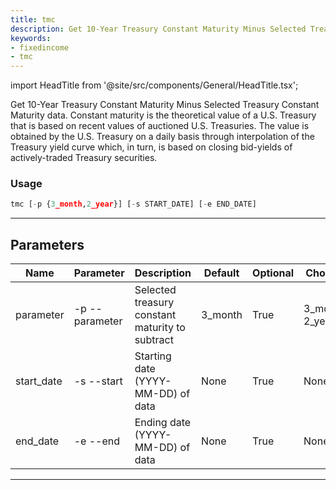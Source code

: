 ```yaml
---
title: tmc
description: Get 10-Year Treasury Constant Maturity Minus Selected Treasury Constant Maturity data
keywords:
- fixedincome
- tmc
---
```


import HeadTitle from '@site/src/components/General/HeadTitle.tsx';

<HeadTitle title="fixedincome /tmc - Reference | OpenBB Terminal Docs" />

Get 10-Year Treasury Constant Maturity Minus Selected Treasury Constant Maturity data. Constant maturity is the theoretical value of a U.S. Treasury that is based on recent values of auctioned U.S. Treasuries. The value is obtained by the U.S. Treasury on a daily basis through interpolation of the Treasury yield curve which, in turn, is based on closing bid-yields of actively-traded Treasury securities.

### Usage

```python wordwrap
tmc [-p {3_month,2_year}] [-s START_DATE] [-e END_DATE]
```

---

## Parameters

| Name | Parameter | Description | Default | Optional | Choices |
| ---- | --------- | ----------- | ------- | -------- | ------- |
| parameter | -p  --parameter | Selected treasury constant maturity to subtract | 3_month | True | 3_month, 2_year |
| start_date | -s  --start | Starting date (YYYY-MM-DD) of data | None | True | None |
| end_date | -e  --end | Ending date (YYYY-MM-DD) of data | None | True | None |

---
